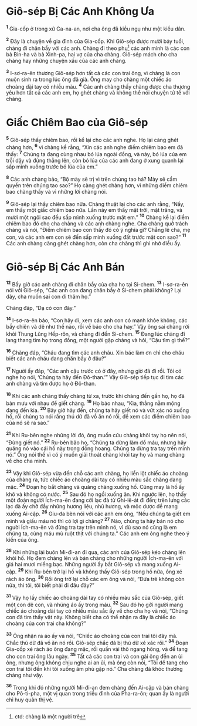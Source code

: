 # Giô-sép Bị Các Anh Không Ưa

<sup><b>1</b></sup> Gia-cốp ở trong xứ Ca-na-an, nơi cha ông đã kiều ngụ như một kiều dân.

<sup><b>2</b></sup> Đây là chuyện về gia đình của Gia-cốp. Khi Giô-sép được mười bảy tuổi, chàng đi chăn bầy với các anh. Chàng đi theo phụ[^1-3384a397-0e94-480a-8462-511e8dc54ab5] các anh mình là các con bà Bin-ha và bà Xinh-pa, hai vợ của cha chàng. Giô-sép mách cho cha chàng hay những chuyện xấu của các anh chàng.

<sup><b>3</b></sup> I-sơ-ra-ên thương Giô-sép hơn tất cả các con trai ông, vì chàng là con muộn sinh ra trong lúc ông đã già. Ông may cho chàng một chiếc áo choàng dài tay có nhiều màu. <sup><b>4</b></sup> Các anh chàng thấy chàng được cha thương yêu hơn tất cả các anh em, họ ghét chàng và không thể nói chuyện tử tế với chàng.

# Giấc Chiêm Bao của Giô-sép

<sup><b>5</b></sup> Giô-sép thấy chiêm bao, rồi kể lại cho các anh nghe. Họ lại càng ghét chàng hơn, <sup><b>6</b></sup> vì chàng kể rằng, “Xin các anh nghe điềm chiêm bao em đã thấy: <sup><b>7</b></sup> Chúng ta đang cùng nhau bó lúa ngoài đồng, và này, bó lúa của em trỗi dậy và đứng thẳng lên, còn bó lúa của các anh đang ở xung quanh lại sấp mình xuống trước bó lúa của em.”

<sup><b>8</b></sup> Các anh chàng bảo, “Bộ mày sẽ trị vì trên chúng tao hả? Mày sẽ cầm quyền trên chúng tao sao?” Họ càng ghét chàng hơn, vì những điềm chiêm bao chàng thấy và vì những lời chàng nói.

<sup><b>9</b></sup> Giô-sép lại thấy chiêm bao nữa. Chàng thuật lại cho các anh rằng, “Nầy, em thấy một giấc chiêm bao nữa. Lần này em thấy mặt trời, mặt trăng, và mười một ngôi sao đều sấp mình xuống trước mặt em.” <sup><b>10</b></sup> Chàng kể lại điềm chiêm bao đó cho cha chàng và các anh chàng nghe. Cha chàng quở trách chàng và nói, “Điềm chiêm bao con thấy đó có ý nghĩa gì? Chẳng lẽ cha, mẹ con, và các anh em con sẽ đến sấp mình xuống đất trước mặt con sao?” <sup><b>11</b></sup> Các anh chàng càng ghét chàng hơn, còn cha chàng thì ghi nhớ điều ấy.

# Giô-sép Bị Các Anh Bán

<sup><b>12</b></sup> Bấy giờ các anh chàng đi chăn bầy của cha họ tại Si-chem. <sup><b>13</b></sup> I-sơ-ra-ên nói với Giô-sép, “Các anh con đang chăn bầy ở Si-chem phải không? Lại đây, cha muốn sai con đi thăm họ.”

Chàng đáp, “Dạ có con đây.”

<sup><b>14</b></sup> I-sơ-ra-ên bảo, “Con hãy đi, xem các anh con có mạnh khỏe không, các bầy chiên và dê như thế nào, rồi về báo cho cha hay.” Vậy ông sai chàng rời khỏi Thung Lũng Hếp-rôn, và chàng đi đến Si-chem. <sup><b>15</b></sup> Đang lúc chàng đi lang thang tìm họ trong đồng, một người gặp chàng và hỏi, “Cậu tìm gì thế?”

<sup><b>16</b></sup> Chàng đáp, “Cháu đang tìm các anh cháu. Xin bác làm ơn chỉ cho cháu biết các anh cháu đang chăn bầy ở đâu?”

<sup><b>17</b></sup> Người ấy đáp, “Các anh cậu trước có ở đây, nhưng giờ đã đi rồi. Tôi có nghe họ nói, ‘Chúng ta hãy đến Đô-than.’” Vậy Giô-sép tiếp tục đi tìm các anh chàng và tìm được họ ở Đô-than.

<sup><b>18</b></sup> Khi các anh chàng thấy chàng từ xa, trước khi chàng đến gần họ, họ đã bàn mưu với nhau để giết chàng. <sup><b>19</b></sup> Họ bảo nhau, “Kìa, thằng nằm mộng đang đến kia. <sup><b>20</b></sup> Bây giờ hãy đến, chúng ta hãy giết nó và vứt xác nó xuống hố, rồi chúng ta nói rằng thú dữ đã vồ ăn nó rồi, để xem các điềm chiêm bao của nó sẽ ra sao.”

<sup><b>21</b></sup> Khi Ru-bên nghe những lời đó, ông muốn cứu chàng khỏi tay họ nên nói, “Đừng giết nó.” <sup><b>22</b></sup> Ru-bên bảo họ, “Chúng ta đừng làm đổ máu, nhưng hãy quăng nó vào cái hố này trong đồng hoang. Chúng ta đừng tra tay trên mình nó.” Ông nói thế vì có ý muốn giải thoát chàng khỏi tay họ và mang chàng về cho cha mình.

<sup><b>23</b></sup> Vậy khi Giô-sép vừa đến chỗ các anh chàng, họ liền lột chiếc áo choàng của chàng ra, tức chiếc áo choàng dài tay có nhiều màu sắc chàng đang mặc. <sup><b>24</b></sup> Đoạn họ bắt chàng và quăng chàng xuống hố. Cũng may là hố ấy khô và không có nước. <sup><b>25</b></sup> Sau đó họ ngồi xuống ăn. Khi ngước lên, họ thấy một đoàn người Ích-ma-ên đang cỡi lạc đà từ Ghi-lê-át đi đến; trên lưng các lạc đà ấy chở đầy những hương liệu, nhũ hương, và mộc dược để mang xuống Ai-cập. <sup><b>26</b></sup> Giu-đa bèn nói với các anh em ông, “Nếu chúng ta giết em mình và giấu máu nó thì có lợi gì chăng? <sup><b>27</b></sup> Nào, chúng ta hãy bán nó cho người Ích-ma-ên và đừng tra tay trên mình nó, vì dù sao nó cũng là em chúng ta, cùng máu mủ ruột thịt với chúng ta.” Các anh em ông nghe theo ý kiến của ông.

<sup><b>28</b></sup> Khi những lái buôn Mi-đi-an đi qua, các anh của Giô-sép kéo chàng lên khỏi hố. Họ đem chàng lên và bán chàng cho những người Ích-ma-ên với giá hai mươi miếng bạc. Những người ấy bắt Giô-sép và mang xuống Ai-cập. <sup><b>29</b></sup> Khi Ru-bên trở lại hố và không thấy Giô-sép trong hố nữa, ông xé rách áo ông. <sup><b>30</b></sup> Rồi ông trở lại chỗ các em ông và nói, “Đứa trẻ không còn nữa, thì tôi, tôi biết phải đi đâu đây?”

<sup><b>31</b></sup> Vậy họ lấy chiếc áo choàng dài tay có nhiều màu sắc của Giô-sép, giết một con dê con, và nhúng áo ấy trong máu. <sup><b>32</b></sup> Sau đó họ gởi người mang chiếc áo choàng dài tay có nhiều màu sắc ấy về cho cha họ và nói, “Chúng con đã tìm thấy vật này. Không biết cha có thể nhận ra đây là chiếc áo choàng của con trai cha không?”

<sup><b>33</b></sup> Ông nhận ra áo ấy và nói, “Chiếc áo choàng của con trai tôi đây mà. Chắc thú dữ đã vồ ăn nó rồi. Giô-sép chắc đã bị thú dữ xé xác rồi.” <sup><b>34</b></sup> Đoạn Gia-cốp xé rách áo ông đang mặc, rồi quấn vải thô ngang hông, và để tang cho con trai ông lâu ngày. <sup><b>35</b></sup> Tất cả các con trai và con gái ông đến an ủi ông, nhưng ông không chịu nghe ai an ủi, mà ông còn nói, “Tôi để tang cho con trai tôi đến khi tôi xuống âm phủ gặp nó.” Cha chàng đã khóc thương chàng như vậy.

<sup><b>36</b></sup> Trong khi đó những người Mi-đi-an đem chàng đến Ai-cập và bán chàng cho Pô-ti-pha, một vị quan trong triều đình của Pha-ra-ôn; quan ấy là người chỉ huy quân thị vệ.

[^1-3384a397-0e94-480a-8462-511e8dc54ab5]: ctd: chàng là một người trẻ
